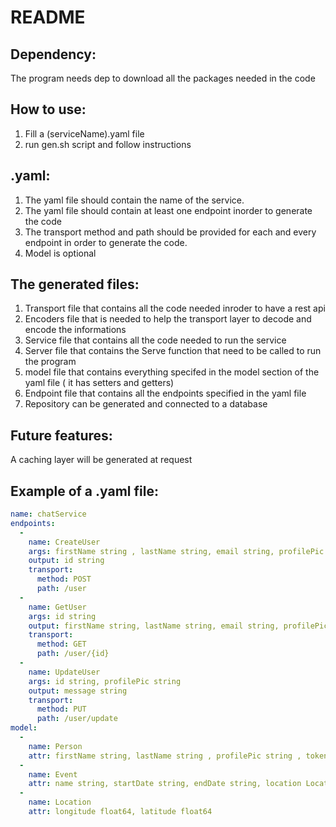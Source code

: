 # README

## Dependency:

The program needs dep to download all the packages needed in the code

## How to use:

1. Fill a (serviceName).yaml file
2. run gen.sh script and follow instructions

## .yaml:

1. The yaml file should contain the name of the service.
2. The yaml file should contain at least one endpoint inorder to generate the code
3. The transport method and path should be provided for each and every endpoint in order to generate the code.
4. Model is optional

## The generated files:

1. Transport file that contains all the code needed inroder to have a rest api
2. Encoders file that is needed to help the transport layer to decode and encode the informations
3. Service file that contains all the code needed to run the service
4. Server file that contains the Serve function that need to be called to run the program
5. model file that contains everything specifed in the model section of the yaml file ( it has setters and getters)
6. Endpoint file that contains all the endpoints specified in the yaml file
7. Repository can be generated and connected to a database

## Future features:

A caching layer will be generated at request

## Example of a .yaml file:

```yaml
name: chatService
endpoints:
  -
    name: CreateUser
    args: firstName string , lastName string, email string, profilePic string
    output: id string
    transport: 
      method: POST
      path: /user
  -
    name: GetUser
    args: id string 
    output: firstName string, lastName string, email string, profilePic string
    transport:
      method: GET
      path: /user/{id}
  -
    name: UpdateUser
    args: id string, profilePic string
    output: message string
    transport:
      method: PUT
      path: /user/update
model:
  -
    name: Person
    attr: firstName string, lastName string , profilePic string , token string
  -
    name: Event
    attr: name string, startDate string, endDate string, location Location
  -
    name: Location
    attr: longitude float64, latitude float64

```
